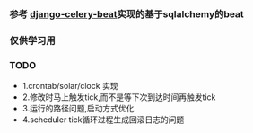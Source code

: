 ### 参考 [django-celery-beat](https://github.com/celery/django-celery-beat)实现的基于sqlalchemy的beat

### 仅供学习用



### TODO

- 1.crontab/solar/clock 实现
- 2.修改时马上触发tick,而不是等下次到达时间再触发tick
- 3.运行的路径问题,启动方式优化
- 4.scheduler tick循环过程生成回滚日志的问题



